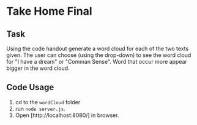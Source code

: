# Take Home Final

## Task

Using the code handout generate a word cloud for each of the two texts given. The user can choose (using the drop-down) to see the word cloud for "I have a dream" or "Comman Sense". Word that occur more appear bigger in the word cloud.

## Code Usage

1. cd to the ``wordCloud`` folder
2. run ``node server.js``.
3. Open [http://localhost:8080/] in browser.
